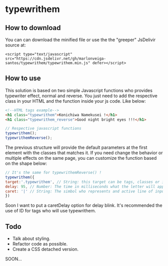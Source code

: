 # typewrithem

## How to download

You can can download the minified file or use the the "greeper" JsDelivir source at:

``` 
<script type="text/javascript" src="https://cdn.jsdelivr.net/gh/marlonveiga-santos/typewrithem/typewrithem.min.js" defer></script>
```

## How to use

This solution is based on two simple Javascript functions who provides typewriter effect, normal and reverse.
You just need to add the respective class in your HTML and the function inside your js code. Like below:

```HTML
<!--HTML tags example-->
<h1 class="typewrithem">Konichiwa Namekusei !</h1>
<h1 class="typewrithem_reverse">Good night bright eyes !!!</h1>
```

```javascript
// Respective javascript functions
typewrithem();
typewrithemReverse();
```
The previous structure will provide the default parameters at the first element with the classes that matches it.
If you need change the behavior or multiple effects on the same page, you can customize the function based on the shape below:

```js
// It's the same for typewrithemReverse() !
typewrithem({
target:'.typewrithem', // String: this target can be tags, classes or id's.
delay: 95, // Number: The time in milliseconds what the letter will appear or disappear.
caret: '|' // String: The simbol who represents and active line of input. It accepts any string input so, use your imagination ;)
})
```
Soon I want to put a caretDelay option for delay blink.
It's recommended the use of ID for tags who will use typewrithem.

## Todo
- Talk about styling.
- Refactor code as possible.
- Create a CSS detached version.

SOON...
